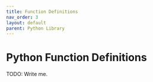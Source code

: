 ```yaml
---
title: Function Definitions
nav_order: 3
layout: default
parent: Python Library
---
```


# Python Function Definitions

TODO: Write me.
